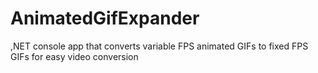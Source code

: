 # AnimatedGifExpander
,NET console app that converts variable FPS animated GIFs to fixed FPS GIFs for easy video conversion

